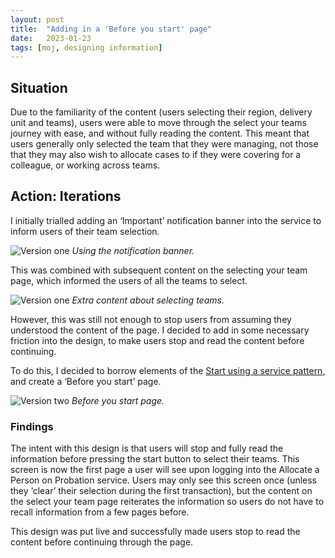 ```yaml
---
layout: post
title:  "Adding in a 'Before you start' page"
date:   2023-01-23
tags: [moj, designing information]
---
```

## Situation
Due to the familiarity of the content (users selecting their region, delivery unit and teams), users were able to move through the select your teams journey with ease, and without fully reading the content. This meant that users generally only selected the team that they were managing, not those that they may also wish to allocate cases to if they were covering for a colleague, or working across teams.

## Action: Iterations
I initially trialled adding an ‘Important’ notification banner into the service to inform users of their team selection.

![Version one](/portfolio/assets/images/before-you-start/version1.png "Using the notification banner")
*Using the notification banner.*

This was combined with subsequent content on the selecting your team page, which informed the users of all the teams to select.

![Version one](/portfolio/assets/images/before-you-start/version1.png "Extra content about selecting teams")
*Extra content about selecting teams.*

However, this was still not enough to stop users from assuming they understood the content of the page. I decided to add in some necessary friction into the design, to make users stop and read the content before continuing.

To do this, I decided to borrow elements of the [Start using a service pattern](https://design-system.service.gov.uk/patterns/start-using-a-service/), and create a ‘Before you start’ page.

![Version two](/portfolio/assets/images/before-you-start/version2.png "Before you start page")
*Before you start page.*

### Findings
The intent with this design is that users will stop and fully read the information before pressing the start button to select their teams. This screen is now the first page a user will see upon logging into the Allocate a Person on Probation service. Users may only see this screen once (unless they ‘clear’ their selection during the first transaction), but the content on the select your team page reiterates the information so users do not have to recall information from a few pages before.

This design was put live and successfully made users stop to read the content before continuing through the page.